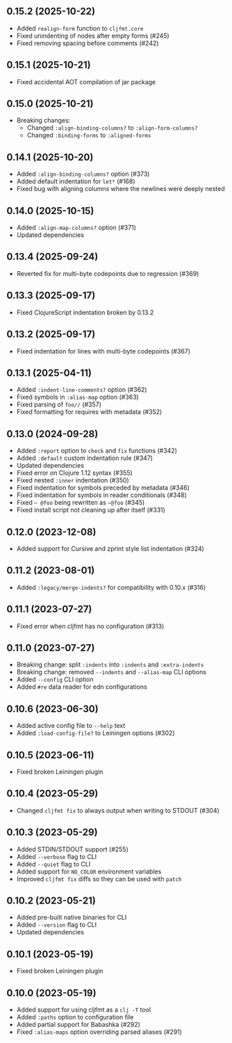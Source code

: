 ## 0.15.2 (2025-10-22)

- Added `realign-form` function to `cljfmt.core`
- Fixed unindenting of nodes after empty forms (#245)
- Fixed removing spacing before comments (#242)

## 0.15.1 (2025-10-21)

- Fixed accidental AOT compilation of jar package

## 0.15.0 (2025-10-21)

- Breaking changes:
  - Changed `:align-binding-columns?` to `:align-form-columns?`
  - Changed `:binding-forms` to `:aligned-forms`

## 0.14.1 (2025-10-20)

- Added `:align-binding-columns?` option (#373)
- Added default indentation for `let*` (#168)
- Fixed bug with aligning columns where the newlines were deeply nested

## 0.14.0 (2025-10-15)

- Added `:align-map-columns?` option (#371)
- Updated dependencies

## 0.13.4 (2025-09-24)

- Reverted fix for multi-byte codepoints due to regression (#369)

## 0.13.3 (2025-09-17)

- Fixed ClojureScript indentation broken by 0.13.2

## 0.13.2 (2025-09-17)

- Fixed indentation for lines with multi-byte codepoints (#367)

## 0.13.1 (2025-04-11)

- Added `:indent-line-comments?` option (#362)
- Fixed symbols in `:alias-map` option (#363)
- Fixed parsing of `foo//` (#357)
- Fixed formatting for requires with metadata (#352)

## 0.13.0 (2024-09-28)

- Added `:report` option to `check` and `fix` functions (#342)
- Added `:default` custom indentation rule (#347)
- Updated dependencies
- Fixed error on Clojure 1.12 syntax (#355)
- Fixed nested `:inner` indentation (#350)
- Fixed indentation for symbols preceded by metadata (#346)
- Fixed indentation for symbols in reader conditionals (#348)
- Fixed `~ @foo` being rewritten as `~@foo` (#345)
- Fixed install script not cleaning up after itself (#331)

## 0.12.0 (2023-12-08)

- Added support for Cursive and zprint style list indentation (#324)

## 0.11.2 (2023-08-01)

- Added `:legacy/merge-indents?` for compatibility with 0.10.x (#316)

## 0.11.1 (2023-07-27)

- Fixed error when cljfmt has no configuration (#313)

## 0.11.0 (2023-07-27)

- Breaking change: split `:indents` into `:indents` and `:extra-indents`
- Breaking change: removed `--indents` and `--alias-map` CLI options
- Added `--config` CLI option
- Added `#re` data reader for edn configurations

## 0.10.6 (2023-06-30)

- Added active config file to `--help` text
- Added `:load-config-file?` to Leiningen options (#302)

## 0.10.5 (2023-06-11)

- Fixed broken Leiningen plugin

## 0.10.4 (2023-05-29)

- Changed `cljfmt fix` to always output when writing to STDOUT (#304)

## 0.10.3 (2023-05-29)

- Added STDIN/STDOUT support (#255)
- Added `--verbose` flag to CLI
- Added `--quiet` flag to CLI
- Added support for `NO_COLOR` environment variables
- Improved `cljfmt fix` diffs so they can be used with `patch`

## 0.10.2 (2023-05-21)

- Added pre-built native binaries for CLI
- Added `--version` flag to CLI
- Updated dependencies

## 0.10.1 (2023-05-19)

- Fixed broken Leiningen plugin

## 0.10.0 (2023-05-19)

- Added support for using cljfmt as a `clj -T` tool
- Added `:paths` option to configuration file
- Added partial support for Babashka (#292)
- Fixed `:alias-maps` option overriding parsed aliases (#291)
